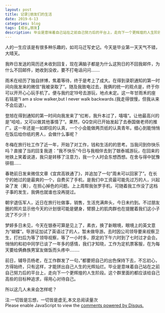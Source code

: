 ```yaml
---
layout: post
title: 记录|朋友们的生活
date: 2019-6-13
categories: blog
tags: [成长,朋友]
description: 毕业是意味着自己站在之前自己努力后的平台上，走向下一个更辉煌的人生阶段。
---
```



人的一生应该是有很多种乐趣的，如司马迁写史记。今天是毕业第一天天气不错，大晴天。

我昨日发送的简历还未收到回复，现在满脑子都是为什么这狗日的不回我邮件，为什么不回邮件，她收到没收，要不打电话问问.......

雨禾在经历了独自拼博，焦着等待，终于是考上了成大。在得到录职通知的第一时间向我发来的微信“我被录取了”。随及我致电过去，我俩的统一的观点是，终于你可以开开心心玩手机了。便与我约定19号去游玩，地点未定。这一年甘雨禾的座右铭是“I am a slow walker,but l never walk backwards.(我走得很慢，但我从来不会后退）。

登旭在得到通知的第一时间向我发来了“红彬，我升本过了，嘻嘻“。让他最高兴的是”哈哈，又可以做其他事情了“。果然，QQ空间已开始发起了去泰国做老师的推广。这一年还是一如即往的认真，一个小会能做两页纸的认真青年。细心到能悄悄在饭后给你纸的男人，会做什么事呢？

冬梅在旅行社工作了近一年，开始了对工作，钱和生活的的思考。当我问到你快乐吗？直接了当的回复我道：”我不快乐“今日与我相伴去到了银泰城游玩，在回来的地铁上笑着说道，我只是转移了注意力，我一个人时会东想西想。在舍与得中犹豫徘徊......

春艳前日发来微信文章《宜宾高铁通了》，并追加了一句”周未可以回家了”。在长宁的她过的是最爽的一个，自费买了手机，是我们中工资最可能先过万的人，兴起染了发（黄），在担心掉色的问题。上上周帮我张罗手机，可随着我工作没了这档子事的发生，我俩也就谁也没再提过。

朝宇退伍军人，近日在旅行社做事，销售，生活充满奔头，今日未约到。不过朋友圈的照片显示他今天的计划很可能是健身，臂膀上的肌肉群也在提醒着我们这小子流了不少汗！

梦婷多日未见，今天在银泰可算是见上了，素衣，换了新眼境，眼境上的英文意为”蝴蝶“。导游证加试了英语过了的人，暂未做导游。去时因公司领导要来视察卫生，打扫后为等了领导视察，等了一小时多，原定的下午六时到了七时过才会合。悄悄的和初中同学已谈了一年多的感情，我们才知晓，工作为定机票客服，在为每天要给俩彝族男室友做饭而头疼中........

前日，辅导员杨老，在工作群发了一句，”都要把自己的出色保持下去，不忘初心，方得始终，只有这样，才能拼出自己人生的光辉灿烂。毕业是意味着自己站在之前自己努力后的平台上，走向下一个更辉煌的人生阶段。这个群里面的都应该给自己高些的目标种追求，得用心对待自己。

所以这几人未来会怎样呢？

<span id="busuanzi_container_page_pv">
  注:一切皆是忘想，一切皆是虚无,本文总阅读量<span id="busuanzi_value_page_pv"></span>次
</span>


<script id="dsq-count-scr" src="//huiweishijie.disqus.com/count.js" async></script>

<div id="disqus_thread"></div>
<script>

/**
*  RECOMMENDED CONFIGURATION VARIABLES: EDIT AND UNCOMMENT THE SECTION BELOW TO INSERT DYNAMIC VALUES FROM YOUR PLATFORM OR CMS.
*  LEARN WHY DEFINING THESE VARIABLES IS IMPORTANT: https://disqus.com/admin/universalcode/#configuration-variables*/
/*
var disqus_config = function () {
this.page.url = PAGE_URL;  // Replace PAGE_URL with your page's canonical URL variable
this.page.identifier = PAGE_IDENTIFIER; // Replace PAGE_IDENTIFIER with your page's unique identifier variable
};
*/
(function() { // DON'T EDIT BELOW THIS LINE
var d = document, s = d.createElement('script');
s.src = 'https://huiweishijie.disqus.com/embed.js';
s.setAttribute('data-timestamp', +new Date());
(d.head || d.body).appendChild(s);
})();
</script>
<noscript>Please enable JavaScript to view the <a href="https://disqus.com/?ref_noscript">comments powered by Disqus.</a></noscript>


